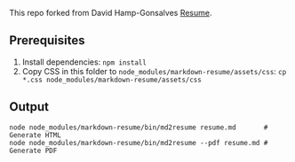 This repo forked from David Hamp-Gonsalves [Resume](https://github.com/davidhampgonsalves/resume).

## Prerequisites

1. Install dependencies:
   `npm install`
2. Copy CSS in this folder to `node_modules/markdown-resume/assets/css`:
   `cp *.css node_modules/markdown-resume/assets/css`

## Output

```shell
node node_modules/markdown-resume/bin/md2resume resume.md       # Generate HTML
node node_modules/markdown-resume/bin/md2resume --pdf resume.md # Generate PDF
```
